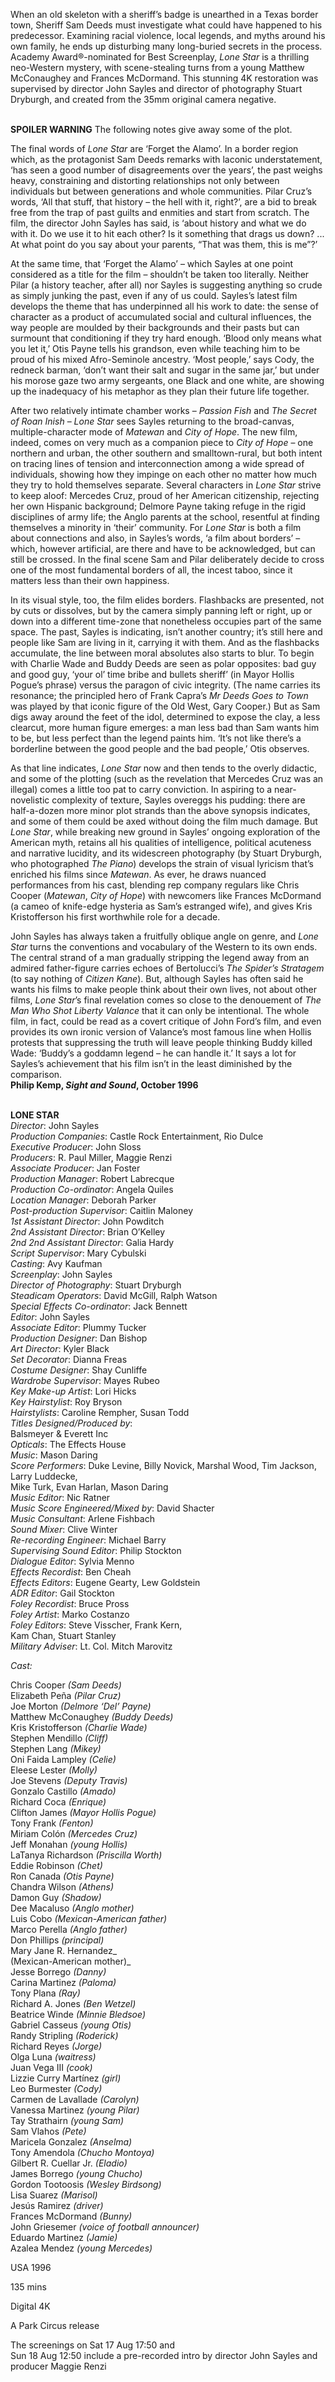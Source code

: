 
When an old skeleton with a sheriff’s badge is unearthed in a Texas border town, Sheriff Sam Deeds must investigate what could have happened to his predecessor. Examining racial violence, local legends, and myths around his own family, he ends up disturbing many long-buried secrets in the process. Academy Award®-nominated for Best Screenplay, _Lone Star_ is a thrilling neo-Western mystery, with scene-stealing turns from a young Matthew McConaughey and Frances McDormand. This stunning 4K restoration was supervised by director John Sayles and director of photography Stuart Dryburgh, and created from the 35mm original camera negative.  
<br>

**SPOILER WARNING** The following notes give away some of the plot.

The final words of _Lone Star_ are ‘Forget the Alamo’. In a border region which, as the protagonist Sam Deeds remarks with laconic understatement, ‘has seen a good number of disagreements over the years’, the past weighs heavy, constraining and distorting relationships not only between individuals but between generations and whole communities. Pilar Cruz’s words, ‘All that stuff, that history – the hell with it, right?’, are a bid to break free from the trap of past guilts and enmities and start from scratch. The film, the director John Sayles has said, is ‘about history and what we do with it. Do we use it to hit each other? Is it something that drags us down? ... At what point do you say about your parents, “That was them, this is me”?’

At the same time, that ‘Forget the Alamo’ – which Sayles at one point considered as a title for the film – shouldn’t be taken too literally. Neither Pilar (a history teacher, after all) nor Sayles is suggesting anything so crude as simply junking the past, even if any of us could. Sayles’s latest film develops the theme that has underpinned all his work to date: the sense of character as a product of accumulated social and cultural influences, the way people are moulded by their backgrounds and their pasts but can surmount that conditioning if they try hard enough. ‘Blood only means what you let it,’ Otis Payne tells his grandson, even while teaching him to be proud of his mixed Afro-Seminole ancestry. ‘Most people,’ says Cody, the redneck barman, ‘don’t want their salt and sugar in the same jar,’ but under his morose gaze two army sergeants, one Black and one white, are showing up the inadequacy of his metaphor as they plan their future life together.

After two relatively intimate chamber works – _Passion Fish_ and _The Secret of Roan Inish_ – _Lone Star_ sees Sayles returning to the broad-canvas, multiple-character mode of _Matewan_ and _City of Hope_. The new film, indeed, comes on very much as a companion piece to _City of Hope_ – one northern and urban, the other southern and smalltown-rural, but both intent on tracing lines of tension and interconnection among a wide spread of individuals, showing how they impinge on each other no matter how much they try to hold themselves separate. Several characters in _Lone Star_ strive to keep aloof: Mercedes Cruz, proud of her American citizenship, rejecting her own Hispanic background; Delmore Payne taking refuge in the rigid disciplines of army life; the Anglo parents at the school, resentful at finding themselves a minority in ‘their’ community. For _Lone Star_ is both a film about connections and also, in Sayles’s words, ‘a film about borders’ – which, however artificial, are there and have to be acknowledged, but can still be crossed. In the final scene Sam and Pilar deliberately decide to cross one of the most fundamental borders of all, the incest taboo, since it matters less than their own happiness.

In its visual style, too, the film elides borders. Flashbacks are presented, not by cuts or dissolves, but by the camera simply panning left or right, up or down into a different time-zone that nonetheless occupies part of the same space. The past, Sayles is indicating, isn’t another country; it’s still here and people like Sam are living in it, carrying it with them. And as the flashbacks accumulate, the line between moral absolutes also starts to blur. To begin with Charlie Wade and Buddy Deeds are seen as polar opposites: bad guy and good guy, ‘your ol’ time bribe and bullets sheriff’ (in Mayor Hollis Pogue’s phrase) versus the paragon of civic integrity. (The name carries its resonance; the principled hero of Frank Capra’s _Mr Deeds Goes to Town_ was played by that iconic figure of the Old West, Gary Cooper.) But as Sam digs away around the feet of the idol, determined to expose the clay, a less clearcut, more human figure emerges: a man less bad than Sam wants him to be, but less perfect than the legend paints him. ‘It’s not like there’s a borderline between the good people and the bad people,’ Otis observes.

As that line indicates, _Lone Star_ now and then tends to the overly didactic, and some of the plotting (such as the revelation that Mercedes Cruz was an illegal) comes a little too pat to carry conviction. In aspiring to a near-novelistic complexity of texture, Sayles overeggs his pudding: there are half-a-dozen more minor plot strands than the above synopsis indicates, and some of them could be axed without doing the film much damage. But _Lone Star_, while breaking new ground in Sayles’ ongoing exploration of the American myth, retains all his qualities of intelligence, political acuteness and narrative lucidity, and its widescreen photography (by Stuart Dryburgh, who photographed _The Piano_) develops the strain of visual lyricism that’s enriched his films since _Matewan_. As ever, he draws nuanced performances from his cast, blending rep company regulars like Chris Cooper (_Matewan_, _City of Hope_) with newcomers like Frances McDormand (a cameo of knife-edge hysteria as Sam’s estranged wife), and gives Kris Kristofferson his first worthwhile role for a decade.

John Sayles has always taken a fruitfully oblique angle on genre, and _Lone Star_ turns the conventions and vocabulary of the Western to its own ends. The central strand of a man gradually stripping the legend away from an admired father-figure carries echoes of Bertolucci’s _The Spider’s Stratagem_ (to say nothing of _Citizen Kane_). But, although Sayles has often said he wants his films to make people think about their own lives, not about other films, _Lone Star_’s final revelation comes so close to the denouement of _The Man Who Shot Liberty Valance_ that it can only be intentional. The whole film, in fact, could be read as a covert critique of John Ford’s film, and even provides its own ironic version of Valance’s most famous line when Hollis protests that suppressing the truth will leave people thinking Buddy killed Wade: ‘Buddy’s a goddamn legend – he can handle it.’ It says a lot for Sayles’s achievement that his film isn’t in the least diminished by the comparison.  
**Philip Kemp, _Sight and Sound_, October 1996**
<br><br>

**LONE STAR**  
_Director_: John Sayles  
_Production Companies_:  Castle Rock Entertainment, Rio Dulce  
_Executive Producer_: John Sloss  
_Producers_: R. Paul Miller, Maggie Renzi  
_Associate Producer_: Jan Foster  
_Production Manager_: Robert Labrecque  
_Production Co-ordinator_: Angela Quiles  
_Location Manager_: Deborah Parker  
_Post-production Supervisor_: Caitlin Maloney  
_1st Assistant Director_: John Powditch  
_2nd Assistant Director_: Brian O’Kelley  
_2nd 2nd Assistant Director_: Galia Hardy  
_Script Supervisor_: Mary Cybulski  
_Casting_: Avy Kaufman  
_Screenplay_: John Sayles  
_Director of Photography_: Stuart Dryburgh  
_Steadicam Operators_: David McGill, Ralph Watson  
_Special Effects Co-ordinator_: Jack Bennett  
_Editor_: John Sayles  
_Associate Editor_: Plummy Tucker  
_Production Designer_: Dan Bishop  
_Art Director_: Kyler Black  
_Set Decorator_: Dianna Freas  
_Costume Designer_: Shay Cunliffe  
_Wardrobe Supervisor_: Mayes Rubeo  
_Key Make-up Artist_: Lori Hicks  
_Key Hairstylist_: Roy Bryson  
_Hairstylists_: Caroline Rempher, Susan Todd  
_Titles Designed/Produced by_:  
Balsmeyer & Everett Inc  
_Opticals_: The Effects House  
_Music_: Mason Daring  
_Score Performers_: Duke Levine, Billy Novick, Marshal Wood, Tim Jackson, Larry Luddecke,  
Mike Turk, Evan Harlan, Mason Daring  
_Music Editor_: Nic Ratner  
_Music Score Engineered/Mixed by_: David Shacter  
_Music Consultant_: Arlene Fishbach  
_Sound Mixer_: Clive Winter  
_Re-recording Engineer_: Michael Barry  
_Supervising Sound Editor_: Philip Stockton  
_Dialogue Editor_: Sylvia Menno  
_Effects Recordist_: Ben Cheah  
_Effects Editors_: Eugene Gearty, Lew Goldstein  
_ADR Editor_: Gail Stockton  
_Foley Recordist_: Bruce Pross  
_Foley Artist_: Marko Costanzo  
_Foley Editors_: Steve Visscher, Frank Kern,  
Kam Chan, Stuart Stanley  
_Military Adviser_: Lt. Col. Mitch Marovitz

_Cast:_

Chris Cooper _(Sam Deeds)_  
Elizabeth Peña _(Pilar Cruz)_  
Joe Morton _(Delmore ‘Del’ Payne)_  
Matthew McConaughey _(Buddy Deeds)_  
Kris Kristofferson _(Charlie Wade)_  
Stephen Mendillo _(Cliff)_  
Stephen Lang _(Mikey)_  
Oni Faida Lampley _(Celie)_  
Eleese Lester _(Molly)_  
Joe Stevens _(Deputy Travis)_  
Gonzalo Castillo _(Amado)_  
Richard Coca _(Enrique)_  
Clifton James _(Mayor Hollis Pogue)_  
Tony Frank _(Fenton)_  
Miriam Colón _(Mercedes Cruz)_  
Jeff Monahan _(young Hollis)_  
LaTanya Richardson _(Priscilla Worth)_  
Eddie Robinson _(Chet)_  
Ron Canada _(Otis Payne)_  
Chandra Wilson _(Athens)_  
Damon Guy _(Shadow)_  
Dee Macaluso _(Anglo mother)_  
Luis Cobo _(Mexican-American father)_  
Marco Perella _(Anglo father)_  
Don Phillips _(principal)_  
Mary Jane R. Hernandez_  
(Mexican-American mother)_  
Jesse Borrego _(Danny)_  
Carina Martinez _(Paloma)_  
Tony Plana _(Ray)_  
Richard A. Jones _(Ben Wetzel)_  
Beatrice Winde _(Minnie Bledsoe)_  
Gabriel Casseus _(young Otis)_  
Randy Stripling _(Roderick)_  
Richard Reyes _(Jorge)_  
Olga Luna _(waitress)_  
Juan Vega III _(cook)_  
Lizzie Curry Martínez _(girl)_  
Leo Burmester _(Cody)_  
Carmen de Lavallade _(Carolyn)_  
Vanessa Martinez _(young Pilar)_  
Tay Strathairn _(young Sam)_  
Sam Vlahos _(Pete)_  
Maricela Gonzalez _(Anselma)_  
Tony Amendola _(Chucho Montoya)_  
Gilbert R. Cuellar Jr. _(Eladio)_  
James Borrego _(young Chucho)_  
Gordon Tootoosis _(Wesley Birdsong)_  
Lisa Suarez _(Marisol)_  
Jesús Ramirez _(driver)_  
Frances McDormand _(Bunny)_  
John Griesemer _(voice of football announcer)_  
Eduardo Martinez _(Jamie)_  
Azalea Mendez _(young Mercedes)_

USA 1996

135 mins

Digital 4K

A Park Circus release

The screenings on Sat 17 Aug 17:50 and  
Sun 18 Aug 12:50 include a pre-recorded intro by director John Sayles and producer Maggie Renzi
<!--stackedit_data:
eyJoaXN0b3J5IjpbLTYwNjkzMTI2XX0=
-->